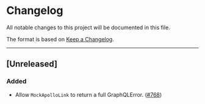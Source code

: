 # Changelog

All notable changes to this project will be documented in this file.

The format is based on [Keep a Changelog](http://keepachangelog.com/en/1.0.0/).

---

## [Unreleased]

### Added

- Allow `MockApolloLink` to return a full GraphQLError. ([#768](https://github.com/Shopify/quilt/pull/768))
